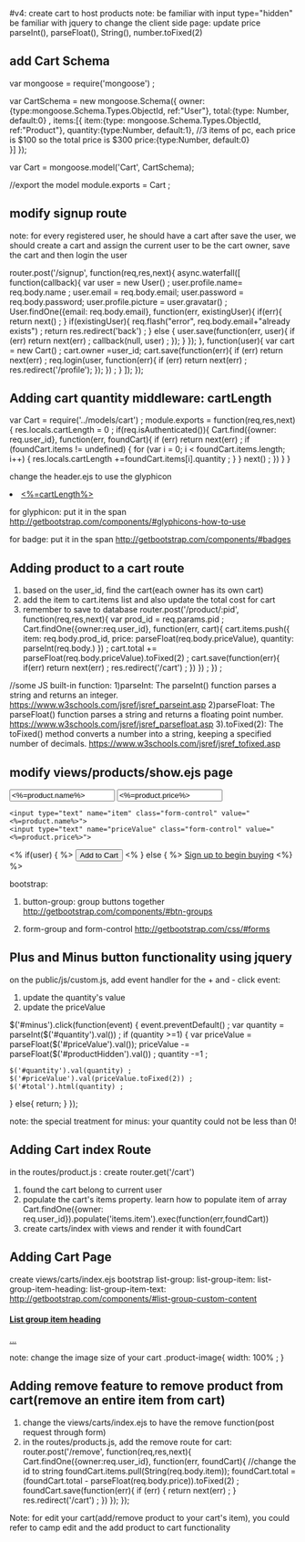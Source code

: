 #v4: create cart to host products
note: be familiar with input type="hidden"
      be familiar with jquery to change the client side page: update price
      parseInt(), parseFloat(), String(), number.toFixed(2)

## add Cart Schema
var mongoose = require('mongoose') ;

var CartSchema = new mongoose.Schema({
    owner:{type:mongoose.Schema.Types.ObjectId, ref:"User"},
    total:{type: Number, default:0} ,
    items:[{
      item:{type: mongoose.Schema.Types.ObjectId, ref:"Product"},
      quantity:{type:Number, default:1},
      //3 items of pc, each price is $100 so the total price is $300
      price:{type:Number, default:0}  
    }]
});

var Cart = mongoose.model('Cart', CartSchema);

//export the model
module.exports = Cart ;

## modify signup route
note: for every registered user, he should have a cart
after save the user, we should create a cart and assign the current user to be the cart owner, save the cart and then login the user

router.post('/signup', function(req,res,next){
  async.waterfall([
    function(callback){
      var user = new User() ;
      user.profile.name= req.body.name ;
      user.email = req.body.email;
      user.password = req.body.password;
      user.profile.picture = user.gravatar() ;
      User.findOne({email: req.body.email}, function(err, existingUser){
          if(err){
              return next() ;
          }
          if(existingUser){
              req.flash("error", req.body.email+"already exists") ;
              return res.redirect('back') ;
          } else {
              user.save(function(err, user){
                if (err) return next(err) ;
                callback(null, user) ;
              });
          }
      });
    },
    function(user){
      var cart = new Cart() ;
      cart.owner =user_id;
      cart.save(function(err){
        if (err) return next(err) ;
        req.login(user, function(err){
          if (err) return next(err) ;
          res.redirect('/profile');
        });
      }) ;
    }
  ]);
});

## Adding cart quantity middleware: cartLength
var Cart = require('../models/cart') ;
module.exports = function(req,res,next){
  res.locals.cartLength = 0 ;
  if(req.isAuthenticated()){
    Cart.find({owner: req.user_id}, function(err, foundCart){
      if (err) return next(err) ;
      if (foundCart.items != undefined) {
        for (var i = 0; i < foundCart.items.length; i++) {
          res.locals.cartLength +=foundCart.items[i].quantity ;
        }
      }
      next() ;
    })
  }
}

change the header.ejs to use the glyphicon
<li><a href="/cart" class="glyphicon glyphicon-shopping-cart"><span class="badge"><%=cartLength%></span></a></li>

for glyphicon: put it in the span
http://getbootstrap.com/components/#glyphicons-how-to-use

for badge: put it in the span
http://getbootstrap.com/components/#badges


## Adding product to a cart route
1) based on the user_id, find the cart(each owner has its own cart)
2) add the item to cart.items list and also update the total cost for cart
3) remember to save to database
router.post('/product/:pid', function(req,res,next){
  var prod_id = req.params.pid ;
  Cart.findOne({owner:req.user_id}, function(err, cart){
    cart.items.push({
      item: req.body.prod_id,
      price: parseFloat(req.body.priceValue),
      quantity: parseInt(req.body.)
    }) ;
    cart.total += parseFloat(req.body.priceValue).toFixed(2) ;
    cart.save(function(err){
      if(err) return next(err) ;
      res.redirect('/cart') ;
    })
  }) ;
}) ;

//some JS built-in function:
1)parseInt: The parseInt() function parses a string and returns an integer.
https://www.w3schools.com/jsref/jsref_parseint.asp
2)parseFloat: The parseFloat() function parses a string and returns a floating point number.
https://www.w3schools.com/jsref/jsref_parsefloat.asp
3).toFixed(2): The toFixed() method converts a number into a string, keeping a specified number of decimals.
https://www.w3schools.com/jsref/jsref_tofixed.asp

## modify views/products/show.ejs page

<form action="#" method="post">
<div class="form-group">
  <input type="hidden" name="product_id" id="product_id" value="<%=product_id%>">
  <!--hidden and value wont change -->
  <input type="hidden" name="productHidden" id="productHidden" value="<%=product.price%>">

  <input type="text" name="item" class="form-control" value="<%=product.name%>" readonly="readonly">
  <!--visible and value will be changed by jquery -->
  <input type="text" name="priceValue" id="priceValue" class="form-control" value="<%=product.price%>" readonly="readonly">
</div>
  <div class="form-group">
    <input type="hidden" name="product_id" id="product_id" value="<%=product_id%>">
    <input type="hidden" name="productHidden" id="productHidden" value="<%=product.price%>">

    <input type="text" name="item" class="form-control" value="<%=product.name%>">
    <input type="text" name="priceValue" class="form-control" value="<%=product.price%>">
  </div>
  <% if(user) { %>
    <button type="sumbit" class="btn btn-primary btn-lg">Add to Cart</button>
  <% } else { %>
    <a href="/signup" class="btn btn-warning btn-lg">Sign up to begin buying</a>
  <%} %>
</form>

bootstrap:
1) button-group: group buttons together
http://getbootstrap.com/components/#btn-groups

2) form-group and form-control
http://getbootstrap.com/css/#forms


## Plus and Minus button functionality using jquery
on the public/js/custom.js, add event handler for the + and - click event:
1) update the quantity's value
2) update the priceValue

$('#minus').click(function(event) {
  event.preventDefault() ;
  var quantity = parseInt($('#quantity').val()) ;
  if (quantity >=1) {
    var priceValue = parseFloat($('#priceValue').val());
    priceValue -= parseFloat($('#productHidden').val()) ;
    quantity -=1 ;

    $('#quantity').val(quantity) ;
    $('#priceValue').val(priceValue.toFixed(2)) ;
    $('#total').html(quantity) ;
  } else{
    return;
  }
});

note: the special treatment for minus: your quantity could not be less than 0!
## Adding Cart index Route
in the routes/product.js : create router.get('/cart')
1) found the cart belong to current user
2) populate the cart's items property. learn how to populate item of array
Cart.findOne({owner: req.user_id}).populate('items.item').exec(function(err,foundCart))
3) create carts/index with views and render it with foundCart

## Adding Cart Page
create views/carts/index.ejs
bootstrap
list-group:
list-group-item:
list-group-item-heading:
list-group-item-text:
http://getbootstrap.com/components/#list-group-custom-content

<div class="list-group">
  <a href="#" class="list-group-item active">
    <h4 class="list-group-item-heading">List group item heading</h4>
    <p class="list-group-item-text">...</p>
  </a>
</div>

note: change the image size of your cart
.product-image{
  width: 100% ;
}

## Adding remove feature to remove product from cart(remove an entire item from cart)
1) change the views/carts/index.ejs to have the remove function(post request through form)
2) in the routes/products.js, add the remove route for cart:
router.post('/remove', function(req,res,next){
  Cart.findOne({owner:req.user_id}, function(err, foundCart){
    //change the id to string
    foundCart.items.pull(String(req.body.item));
    foundCart.total = (foundCart.total - parseFloat(req.body.price)).toFixed(2) ;
    foundCart.save(function(err){
      if (err) {
        return next(err) ;
      }
      res.redirect('/cart') ;
    })
  });
});


Note: for edit your cart(add/remove product to your cart's item), you could refer to camp edit and the add product to cart functionality
